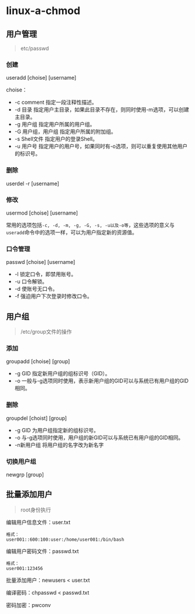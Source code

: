 # linux-a-chmod

## 用户管理

> etc/passwd

### 创建

useradd [choise] [username]

choise：

- -c comment 指定一段注释性描述。
- -d 目录 指定用户主目录，如果此目录不存在，则同时使用-m选项，可以创建主目录。
- -g 用户组 指定用户所属的用户组。
- -G 用户组，用户组 指定用户所属的附加组。
- -s Shell文件 指定用户的登录Shell。
- -u 用户号 指定用户的用户号，如果同时有-o选项，则可以重复使用其他用户的标识号。

### 删除

userdel -r [username]

### 修改

usermod [choise] [username]

常用的选项包括`-c, -d, -m, -g, -G, -s, -u以及-o等`，这些选项的意义与`useradd`命令中的选项一样，可以为用户指定新的资源值。

### 口令管理

passwd [choise] [username]

- -l 锁定口令，即禁用账号。
- -u 口令解锁。
- -d 使账号无口令。
- -f 强迫用户下次登录时修改口令。

## 用户组

> /etc/group文件的操作

### 添加

groupadd [choise] [group]

- -g GID 指定新用户组的组标识号（GID）。
- -o 一般与-g选项同时使用，表示新用户组的GID可以与系统已有用户组的GID相同。

### 删除

groupdel [choist] [group]

- -g GID 为用户组指定新的组标识号。
- -o 与-g选项同时使用，用户组的新GID可以与系统已有用户组的GID相同。
- -n新用户组 将用户组的名字改为新名字

### 切换用户组

newgrp [group]

## 批量添加用户

> root身份执行

编辑用户信息文件：user.txt

```shell
格式：
user001::600:100:user:/home/user001:/bin/bash
```

编辑用户密码文件：passwd.txt

```shell
格式：
user001:123456
```

批量添加用户：newusers < user.txt

编译密码：chpasswd < passwd.txt

密码加密：pwconv